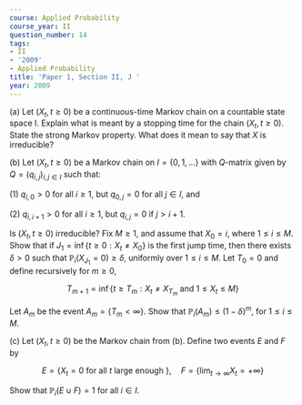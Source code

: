 ```yaml
---
course: Applied Probability
course_year: II
question_number: 14
tags:
- II
- '2009'
- Applied Probability
title: 'Paper 1, Section II, J '
year: 2009
---
```




(a) Let $\left(X_{t}, t \geqslant 0\right)$ be a continuous-time Markov chain on a countable state space I. Explain what is meant by a stopping time for the chain $\left(X_{t}, t \geqslant 0\right)$. State the strong Markov property. What does it mean to say that $X$ is irreducible?

(b) Let $\left(X_{t}, t \geqslant 0\right)$ be a Markov chain on $I=\{0,1, \ldots\}$ with $Q$-matrix given by $Q=\left(q_{i, j}\right)_{i, j \in I}$ such that:

(1) $q_{i, 0}>0$ for all $i \geqslant 1$, but $q_{0, j}=0$ for all $j \in I$, and

(2) $q_{i, i+1}>0$ for all $i \geqslant 1$, but $q_{i, j}=0$ if $j>i+1$.

Is $\left(X_{t}, t \geqslant 0\right)$ irreducible? Fix $M \geqslant 1$, and assume that $X_{0}=i$, where $1 \leqslant i \leqslant M$. Show that if $J_{1}=\inf \left\{t \geqslant 0: X_{t} \neq X_{0}\right\}$ is the first jump time, then there exists $\delta>0$ such that $\mathbb{P}_{i}\left(X_{J_{1}}=0\right) \geqslant \delta$, uniformly over $1 \leqslant i \leqslant M$. Let $T_{0}=0$ and define recursively for $m \geqslant 0$,

$$T_{m+1}=\inf \left\{t \geqslant T_{m}: X_{t} \neq X_{T_{m}} \text { and } 1 \leqslant X_{t} \leqslant M\right\}$$

Let $A_{m}$ be the event $A_{m}=\left\{T_{m}<\infty\right\}$. Show that $\mathbb{P}_{i}\left(A_{m}\right) \leqslant(1-\delta)^{m}$, for $1 \leqslant i \leqslant M$.

(c) Let $\left(X_{t}, t \geqslant 0\right)$ be the Markov chain from (b). Define two events $E$ and $F$ by

$$E=\left\{X_{t}=0 \text { for all } t \text { large enough }\right\}, \quad F=\left\{\lim _{t \rightarrow \infty} X_{t}=+\infty\right\}$$

Show that $\mathbb{P}_{i}(E \cup F)=1$ for all $i \in I$.